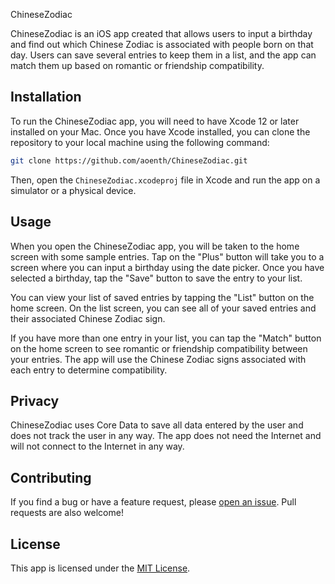  ChineseZodiac

ChineseZodiac is an iOS app created that allows users to input a birthday and find out which Chinese Zodiac is associated with people born on that day. Users can save several entries to keep them in a list, and the app can match them up based on romantic or friendship compatibility.

## Installation

To run the ChineseZodiac app, you will need to have Xcode 12 or later installed on your Mac. Once you have Xcode installed, you can clone the repository to your local machine using the following command:

```bash
git clone https://github.com/aoenth/ChineseZodiac.git
```

Then, open the `ChineseZodiac.xcodeproj` file in Xcode and run the app on a simulator or a physical device.

## Usage

When you open the ChineseZodiac app, you will be taken to the home screen with some sample entries. Tap on the "Plus" button will take you to a screen where you can input a birthday using the date picker. Once you have selected a birthday, tap the "Save" button to save the entry to your list.

You can view your list of saved entries by tapping the "List" button on the home screen. On the list screen, you can see all of your saved entries and their associated Chinese Zodiac sign.

If you have more than one entry in your list, you can tap the "Match" button on the home screen to see romantic or friendship compatibility between your entries. The app will use the Chinese Zodiac signs associated with each entry to determine compatibility.

## Privacy

ChineseZodiac uses Core Data to save all data entered by the user and does not track the user in any way. The app does not need the Internet and will not connect to the Internet in any way.

## Contributing

If you find a bug or have a feature request, please [open an issue](https://github.com/aoenth/ChineseZodiac/issues/new). Pull requests are also welcome!

## License

This app is licensed under the [MIT License](https://opensource.org/licenses/MIT).
